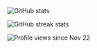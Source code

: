 <!--### Hi there 👋-->

![GitHub stats](https://github-readme-stats.vercel.app/api?username=ankitmhn&show_icons=true)  

![GitHub streak stats](https://github-readme-streak-stats.herokuapp.com/?user=ankitmhn) 

![Profile views since Nov 22](https://komarev.com/ghpvc/?username=ankitmhn)
<!--
**ankitmhn/ankitmhn** is a ✨ _special_ ✨ repository because its `README.md` (this file) appears on your GitHub profile.

Here are some ideas to get you started:

- 🔭 I’m currently working on ...
- 🌱 I’m currently learning ...
- 👯 I’m looking to collaborate on ...
- 🤔 I’m looking for help with ...
- 💬 Ask me about ...
- 📫 How to reach me: ...
- 😄 Pronouns: ...
- ⚡ Fun fact: ...
-->
